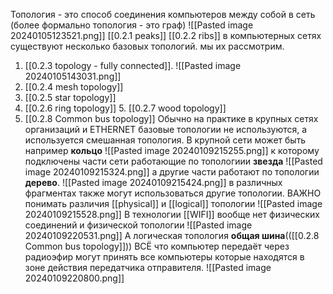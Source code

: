 Топология - это способ соединения компьютеров между собой в сеть
(более формально   топология - это граф) 
![[Pasted image 20240105123521.png]]
[[0.2.1 peaks]]
[[0.2.2 ribs]] 
в компьютерных сетях существуют несколько базовых топологий.
мы их рассмотрим. 
1. [[0.2.3 topology - fully connected]].
   ![[Pasted image 20240105143031.png]]
2. [[0.2.4 mesh topology]] 
 3. [[0.2.5 star topology]]   
4. [[0.2.6 ring topology]]
   5. [[0.2.7 wood topology]] 
6. [[0.2.8 Common bus topology]]
   Обычно на практике в крупных сетях организаций и ETHERNET базовые топологии не используются, а используется смешанная топология. В крупной сети может быть например **кольцо** ![[Pasted image 20240109215255.png]]
   к которому подключены части сети работающие по топологиии **звезда**
   ![[Pasted image 20240109215324.png]]
   а другие части работают по топологии **дерево**.
   ![[Pasted image 20240109215424.png]]
   в различных фрагментах также могут использоваться другие топологии.
   ВАЖНО понимать различия [[physical]] и [[logical]] топологии ![[Pasted image 20240109215528.png]] В технологии [[WIFI]] вообще нет физических соединений и физической топологии ![[Pasted image 20240109220531.png]]
   А логическая топология **общая шина**(([[0.2.8 Common bus topology]])) ВСЁ что компьютер передаёт через радиоэфир могут принять все компьютеры которые находятся в зоне действия передатчика отправителя. 
   ![[Pasted image 20240109220800.png]]